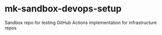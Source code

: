 # mk-sandbox-devops-setup
Sandbox repo for testing GitHub Actions implementation for infrastructure repos
